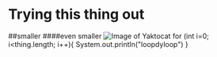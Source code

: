 # Trying this thing out
##smaller
####even smaller 
![Image of Yaktocat](https://octodex.github.com/images/yaktocat.png)
for (int i=0; i<thing.length; i++){
   System.out.println("loopdyloop")
   }
   
